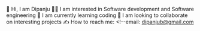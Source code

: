 :pray: Hi, I am Dipanju
:woman_student: I am interested in Software development and Software engineering
🥇 I am currently learning coding
🤝 I am looking to collaborate on interesting projects
✍️ How to reach me: <!--email: dipanjub@gmail.com
